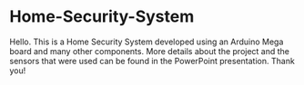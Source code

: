 # Home-Security-System
Hello. This is a Home Security System developed using an Arduino Mega board and many other components. More details about the project and the sensors that were used can be found in the PowerPoint presentation. Thank you!
